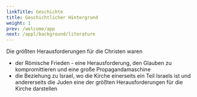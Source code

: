 ```yaml
---
linkTitle: Geschichte
title: Geschichtlicher Hintergrund
weight: 1
prev: /welcome/app
next: /appl/background/literature
---
```


Die größten Herausforderungen für die Christen waren
- der Römische Frieden - eine Herausforderung, den Glauben zu kompromittieren und eine große Propagandamaschine
- die Beziehung zu Israel, wo die Kirche einerseits ein Teil Israels ist und andererseits die Juden eine der größten Herausforderungen für die Kirche darstellen